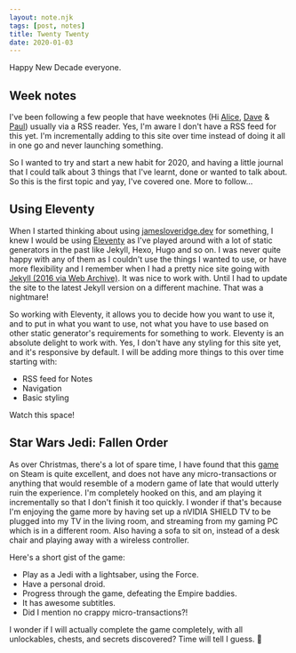 ```yaml
---
layout: note.njk
tags: [post, notes]
title: Twenty Twenty
date: 2020-01-03
---
```


Happy New Decade everyone.

## Week notes

I've been following a few people that have weeknotes (Hi [Alice](https://alicebartlett.co.uk/blog/weaknotes), [Dave](https://daverupert.com/archive/) &amp; [Paul](https://paulrobertlloyd.com/notes/)) usually via a RSS reader. Yes, I'm aware I don't have a RSS feed for this yet. I'm incrementally adding to this site over time instead of doing it all in one go and never launching something.

So I wanted to try and start a new habit for 2020, and having a little journal that I could talk about 3 things that I've learnt, done or wanted to talk about. So this is the first topic and yay, I've covered one. More to follow…

## Using Eleventy

When I started thinking about using [jamesloveridge.dev](https://jamesloveridge.dev) for something, I knew I would be using [Eleventy](https://www.11ty.dev) as I've played around with a lot of static generators in the past like Jekyll, Hexo, Hugo and so on. I was never quite happy with any of them as I couldn't use the things I wanted to use, or have more flexibility and I remember when I had a pretty nice site going with [Jekyll (2016 via Web Archive)](https://web.archive.org/web/20160109214147/http://jamesloveridge.net/). It was nice to work with. Until I had to update the site to the latest Jekyll version on a different machine. That was a nightmare!

So working with Eleventy, it allows you to decide how you want to use it, and to put in what you want to use, not what you have to use based on other static generator's requirements for something to work. Eleventy is an absolute delight to work with. Yes, I don't have any styling for this site yet, and it's responsive by default. I will be adding more things to this over time starting with:

* RSS feed for Notes
* Navigation
* Basic styling

Watch this space!

## Star Wars Jedi: Fallen Order

As over Christmas, there's a lot of spare time, I have found that this [game](https://store.steampowered.com/app/1172380/STAR_WARS_Jedi_Fallen_Order/) on Steam is quite excellent, and does not have any micro-transactions or anything that would resemble of a modern game of late that would utterly ruin the experience. I'm completely hooked on this, and am playing it incrementally so that I don't finish it too quickly. I wonder if that's because I'm enjoying the game more by having set up a nVIDIA SHIELD TV to be plugged into my TV in the living room, and streaming from my gaming PC which is in a different room. Also having a sofa to sit on, instead of a desk chair and playing away with a wireless controller.

Here's a short gist of the game:
* Play as a Jedi with a lightsaber, using the Force.
* Have a personal droid.
* Progress through the game, defeating the Empire baddies.
* It has awesome subtitles.
* Did I mention no crappy micro-transactions?!

I wonder if I will actually complete the game completely, with all unlockables, chests, and secrets discovered? Time will tell I guess. 👋
